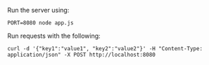 Run the server using:
```
PORT=8080 node app.js
```

Run requests with the following:

```
curl -d '{"key1":"value1", "key2":"value2"}' -H "Content-Type: application/json" -X POST http://localhost:8080
```
